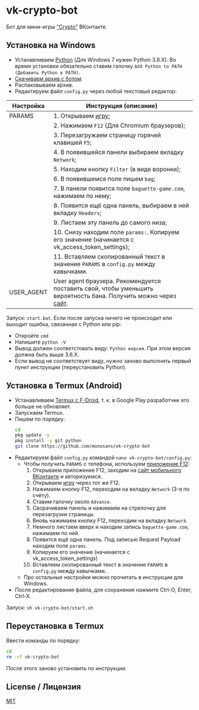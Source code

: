 # vk-crypto-bot

Бот для мини-игры ["Crypto"](https://vk.com/app7932067) ВКонтакте.

## Установка на Windows

- Устанавливаем [Python](https://python.org/downloads/windows) (Для Windows 7 нужен Python 3.8.X). Во время установки обязательно ставим галочку `Add Python to PATH (Добавить Python в PATH)`.
- [Скачиваем архив с ботом](https://github.com/monosans/vk-crypto-bot/archive/refs/heads/main.zip).
- Распаковываем архив.
- Редактируем файл `config.py` через любой текстовый редактор:

| Настройка  | Инструкция (описание)                                                                                                                   |
| ---------- | --------------------------------------------------------------------------------------------------------------------------------------- |
| PARAMS     | 1. Открываем [игру](https://vk.com/app7932067);                                                                                         |
|            | 2. Нажимаем `F12` (Для Chromium браузеров);                                                                                             |
|            | 3. Перезагружаем страницу горячей клавишей `F5`;                                                                                        |
|            | 4. В появившейся панели выбираем вкладку `Network`;                                                                                     |
|            | 5. Находим кнопку `Filter` (в виде воронки);                                                                                            |
|            | 6. В появившемся поле пишем `bag`;                                                                                                      |
|            | 7. В панели появится поле `baguette-game.com`, нажимаем по нему;                                                                        |
|            | 8. Появится ещё одна панель, выбираем в ней вкладку `Headers`;                                                                          |
|            | 9. Листаем эту панель до самого низа;                                                                                                   |
|            | 10. Снизу находим поле `params:`. Копируем его значение (начинается с vk_access_token_settings);                                        |
|            | 11. Вставляем скопированный текст в значение `PARAMS` в `config.py` между кавычками.                                                    |
| USER_AGENT | User agent браузера. Рекомендуется поставить свой, чтобы уменьшить вероятность бана. Получить можно через [сайт](https://юзерагент.рф). |

Запуск: `start.bat`. Если после запуска ничего не происходит или выходит ошибка, связанная с Python или pip:

- Откройте `cmd`
- Напишите `python -V`
- Вывод должен соответстовать виду: `Python версия`. При этом версия должна быть выше 3.6.X.
- Если вывод не соответствует виду, нужно заново выполнить первый пункт инструкции (переустановить Python).

## Установка в Termux (Android)

- Устанавливаем [Termux с F-Droid](https://f-droid.org/ru/packages/com.termux/), т. к. в Google Play разработчик его больше не обновляет.
- Запускаем Termux.
- Пишем по порядку:
  ```bash
  cd
  pkg update -y
  pkg install -y git python
  git clone https://github.com/monosans/vk-crypto-bot
  ```
- Редактируем файл `config.py` командой `nano vk-crypto-bot/config.py`:
  - Чтобы получить `PARAMS` с телефона, используем [приложение F12](https://play.google.com/store/apps/details?id=com.asfmapps.f12):
    1. Открываем приложение F12, заходим на [сайт мобильного ВКонтакте](https://m.vk.com) и авторизуемся.
    2. Открываем [игру](https://m.vk.com/app7932067) через тот же F12.
    3. Нажимаем кнопку F12, переходим на вкладку `Network` (3-я по счёту).
    4. Ставим галочку около `Advance`.
    5. Сворачиваем панель и нажимаем на стрелочку для перезагрузки страницы.
    6. Вновь нажимаем кнопку F12, переходим на вкладку `Network`.
    7. Немного листаем вверх и находим запись `baguette-game.com`, нажимаем по ней.
    8. Появится ещё одна панель. Под записью Request Payload находим поле `params`.
    9. Копируем его значение (начинается c vk_access_token_settings)
    10. Вставляем скопированный текст в значение `PARAMS` в `config.py` между кавычками.
  - Про остальные настройки можно прочитать в инструкции для Windows.
- После редактирования файла, для сохранения нажмите Ctrl-O, Enter, Ctrl-X.

Запуск: `sh vk-crypto-bot/start.sh`

## Переустановка в Termux

Ввести команды по порядку:

```bash
cd
rm -rf vk-crypto-bot
```

После этого заново установить по инструкции.

## License / Лицензия

[MIT](LICENSE)
